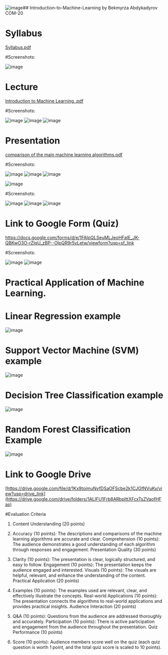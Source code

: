 ![image](https://github.com/Bekmyrzapro/Introduction-to-Machine-Learning/assets/74038682/cea3b522-fdaf-4dd5-a7e7-7181fef4716d)## Introduction-to-Machine-Learning by Bekmyrza Abdykadyrov COM-20

# Syllabus

[Syllabus.pdf](https://github.com/user-attachments/files/15800857/Syllabus.pdf)


#Screenshots:


![image](https://github.com/Bekmyrzapro/Introduction-to-Machine-Learning/assets/74038682/a6933e44-c612-4edc-9582-53106f8f75d2)




# Lecture

[Introduction to Machine Learning..pdf](https://github.com/user-attachments/files/15799641/Introduction.to.Machine.Learning.pdf)


#Screenshots:

![image](https://github.com/Bekmyrzapro/Introduction-to-Machine-Learning/assets/74038682/cb5b36b1-29cf-40d5-b09c-1731e887a5e3)
![image](https://github.com/Bekmyrzapro/Introduction-to-Machine-Learning/assets/74038682/9f55df28-6108-4547-a0ac-27e7329d95b3)
![image](https://github.com/Bekmyrzapro/Introduction-to-Machine-Learning/assets/74038682/3af87c22-cc5b-413e-b0db-e8043989f90f)

# Presentation
[comparison of the main machine learning algorithms.pdf](https://github.com/user-attachments/files/15800674/comparison.of.the.main.machine.learning.algorithms.pdf)


#Screenshots:


![image](https://github.com/Bekmyrzapro/Introduction-to-Machine-Learning/assets/74038682/20edede1-5376-4411-bacc-fb778061cf9a)
![image](https://github.com/Bekmyrzapro/Introduction-to-Machine-Learning/assets/74038682/68192bec-e7ce-4b94-8f98-6962c24642c6)
![image](https://github.com/Bekmyrzapro/Introduction-to-Machine-Learning/assets/74038682/df4539d1-1860-47b7-a8ab-6687dbc176f5)



![image](https://github.com/Bekmyrzapro/Introduction-to-Machine-Learning/assets/74038682/e175acb8-821e-4907-a79d-e8eaabebac10)




#Screenshots:


![image](https://github.com/Bekmyrzapro/Introduction-to-Machine-Learning/assets/74038682/c2123c2b-ef21-4116-8f60-25e3456c7d63)
![image](https://github.com/Bekmyrzapro/Introduction-to-Machine-Learning/assets/74038682/b7154319-3349-42ee-abb5-6859afe7555b)
![image](https://github.com/Bekmyrzapro/Introduction-to-Machine-Learning/assets/74038682/383165f5-d675-470a-a29b-2572e848800d)




# Link to Google Form (Quiz)


https://docs.google.com/forms/d/e/1FAIpQLSeuMLJeoHFaIE_JK-QBKwO3O-rZIqU_zBP--OlpQR9r5vLetw/viewform?usp=sf_link








#Screenshots:

![image](https://github.com/Bekmyrzapro/Introduction-to-Machine-Learning/assets/74038682/b2400262-51c3-4eea-9b76-14a01117a5c5)
![image](https://github.com/Bekmyrzapro/Introduction-to-Machine-Learning/assets/74038682/c008327f-03c2-458f-adfe-587e52030564)



# Practical Application of Machine Learning. 


# Linear Regression example

![image](https://github.com/Bekmyrzapro/Introduction-to-Machine-Learning/assets/74038682/12e3638c-56e1-424d-8628-609e2961d08c)


# Support Vector Machine (SVM) example
![image](https://github.com/Bekmyrzapro/Introduction-to-Machine-Learning/assets/74038682/df7bcec5-6048-41f7-8f8c-557ca0496ef2)

#  Decision Tree Classification example
![image](https://github.com/Bekmyrzapro/Introduction-to-Machine-Learning/assets/74038682/df4480c4-4e05-459b-af7a-0d72ff61831f)

#  Random Forest Classification Example

![image](https://github.com/Bekmyrzapro/Introduction-to-Machine-Learning/assets/74038682/80a29817-c3ce-4cad-b243-5ec3ed07a342)




# Link to Google Drive
[https://drive.google.com/file/d/1Kx9toimuNvfDSaOFScbe2k1CJGfNVuKy/view?usp=drive_link](https://drive.google.com/drive/folders/1ALIFU1Frb8ARbpIttXFcxTsZVaofHFas)



















#Evaluation Criteria

1) Content Understanding (20 points)

2) Accuracy (10 points): The descriptions and comparisons of the machine learning algorithms are accurate and clear.
Comprehension (10 points): The audience demonstrates a good understanding of each algorithm through responses and engagement.
Presentation Quality (30 points)

3) Clarity (10 points): The presentation is clear, logically structured, and easy to follow.
Engagement (10 points): The presentation keeps the audience engaged and interested.
Visuals (10 points): The visuals are helpful, relevant, and enhance the understanding of the content.
Practical Application (20 points)

4) Examples (10 points): The examples used are relevant, clear, and effectively illustrate the concepts.
Real-world Applications (10 points): The presentation connects the algorithms to real-world applications and provides practical insights.
Audience Interaction (20 points)

5) Q&A (10 points): Questions from the audience are addressed thoroughly and accurately.
Participation (10 points): There is active participation and engagement from the audience throughout the presentation.
Quiz Performance (10 points)

6) Score (10 points): Audience members score well on the quiz (each quiz question is worth 1 point, and the total quiz score is scaled to 10 points).

